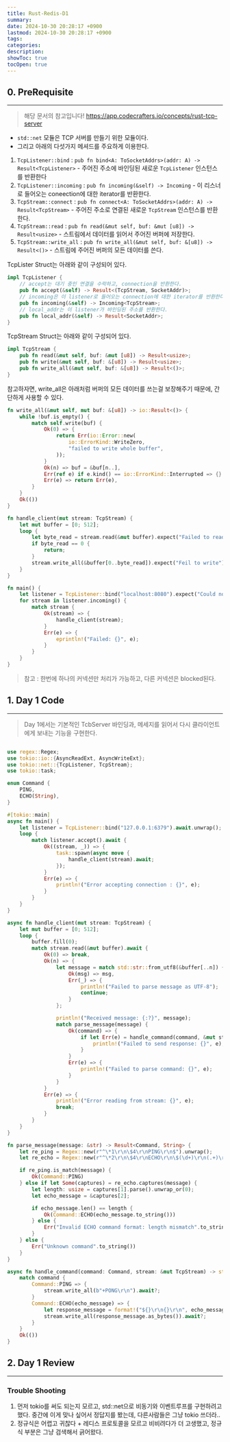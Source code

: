 ```yaml
---
title: Rust-Redis-D1
summary: 
date: 2024-10-30 20:28:17 +0900
lastmod: 2024-10-30 20:28:17 +0900
tags: 
categories: 
description: 
showToc: true
tocOpen: true
---
```


## 0. PreRequisite
---
> 해당 문서의 참고입니다! https://app.codecrafters.io/concepts/rust-tcp-server
- `std::net` 모듈은 TCP 서버를 만들기 위한 모듈이다.
- 그리고 아래의 다섯가지 메셔드를 주요하게 이용한다.
1. `TcpListener::bind` : `pub fn bind<A: ToSocketAddrs>(addr: A) -> Result<TcpListener>` - 주어진 주소에 바인딩된 새로운 `TcpListener` 인스턴스를 반환한다
2. `TcpListener::incoming` : `pub fn incoming(&self) -> Incoming` - 이 리스너로 들어오는 coneection에 대한 iterator를 반환한다.
3. `TcpStream::connect` : `pub fn connect<A: ToSocketAddrs>(addr: A) -> Result<TcpStream>` - 주어진 주소로 연결된 새로운 `TcpStream` 인스턴스를 반환한다.
4. `TcpStream::read` : `pub fn read(&mut self, buf: &mut [u8]) -> Result<usize>` - 스트림에서 데이터를 읽어서 주어진 버퍼에 저장한다.
5. `TcpStream::write_all` : `pub fn write_all(&mut self, buf: &[u8]) -> Result<()>` - 스트림에 주어진 버퍼의 모든 데이터를 쓴다.

TcpLister Struct는 아래와 같이 구성되어 있다.
```rust
impl TcpListener {
    // accept는 대기 중인 연결을 수락하고, connection을 반환한다.
    pub fn accept(&self) -> Result<(TcpStream, SocketAddr)>;
    // incoming은 이 listener로 들어오는 connection에 대한 iterator를 반환한다.
    pub fn incoming(&self) -> Incoming<TcpStream>;
    // local_addr는 이 listener가 바인딩된 주소를 반환한다.
    pub fn local_addr(&self) -> Result<SocketAddr>;
}
```

TcpStream Struct는 아래와 같이 구성되어 있다.
```rust
impl TcpStream {
    pub fn read(&mut self, buf: &mut [u8]) -> Result<usize>;
    pub fn write(&mut self, buf: &[u8]) -> Result<usize>;
    pub fn write_all(&mut self, buf: &[u8]) -> Result<()>;
}
```

참고하자면, write_all은 아래처럼 버퍼의 모든 데이터를 쓰는걸 보장해주기 때문에, 간단하게 사용할 수 있다.
```rust
fn write_all(&mut self, mut buf: &[u8]) -> io::Result<()> {
    while !buf.is_empty() {
        match self.write(buf) {
            Ok(0) => {
                return Err(io::Error::new(
                    io::ErrorKind::WriteZero,
                    "failed to write whole buffer",
                ));
            }
            Ok(n) => buf = &buf[n..],
            Err(ref e) if e.kind() == io::ErrorKind::Interrupted => {}
            Err(e) => return Err(e),
        }
    }
    Ok(())
}
```

```rust
fn handle_client(mut stream: TcpStream) {
    let mut buffer = [0; 512];
    loop {
        let byte_read = stream.read(&mut buffer).expect("Failed to read");
        if byte_read == 0 {
            return;
        }
        stream.write_all(&buffer[0..byte_read]).expect("Feil to write");
    }
}

fn main() {
    let listener = TcpListener::bind("localhost:8080").expect("Could not bind");
    for stream in listener.incoming() {
        match stream {
            Ok(stream) => {
                handle_client(stream);
            }
            Err(e) => {
                eprintln!("Failed: {}", e);
            }
        }
    } 
}
```
> 참고 : 한번에 하나의 커넥션만 처리가 가능하고, 다른 커넥션은 blocked된다.

## 1. Day 1 Code
---
> Day 1에서는 기본적인 TcbServer 바인딩과, 메세지를 읽어서 다시 클라이언트에게 보내는 기능을 구현한다.


```rust

use regex::Regex;
use tokio::io::{AsyncReadExt, AsyncWriteExt};
use tokio::net::{TcpListener, TcpStream};
use tokio::task;

enum Command {
    PING,
    ECHO(String),
}

#[tokio::main]
async fn main() {
    let listener = TcpListener::bind("127.0.0.1:6379").await.unwrap();
    loop {
        match listener.accept().await {
            Ok((stream, _)) => {
                task::spawn(async move {
                    handle_client(stream).await;
                });
            }
            Err(e) => {
                println!("Error accepting connection : {}", e);
            }
        }
    }
}

async fn handle_client(mut stream: TcpStream) {
    let mut buffer = [0; 512];
    loop {
        buffer.fill(0);
        match stream.read(&mut buffer).await {
            Ok(0) => break,
            Ok(n) => {
                let message = match std::str::from_utf8(&buffer[..n]) {
                    Ok(msg) => msg,
                    Err(_) => {
                        println!("Failed to parse message as UTF-8");
                        continue;
                    }
                };

                println!("Received message: {:?}", message);
                match parse_message(message) {
                    Ok(command) => {
                        if let Err(e) = handle_command(command, &mut stream).await {
                            println!("Failed to send response: {}", e);
                        }
                    }
                    Err(e) => {
                        println!("Failed to parse command: {}", e);
                    }
                }
            }
            Err(e) => {
                println!("Error reading from stream: {}", e);
                break;
            }
        }
    }
}

fn parse_message(message: &str) -> Result<Command, String> {
    let re_ping = Regex::new(r"^\*1\r\n\$4\r\nPING\r\n$").unwrap();
    let re_echo = Regex::new(r"^\*2\r\n\$4\r\nECHO\r\n\$(\d+)\r\n(.+)\r\n$").unwrap();

    if re_ping.is_match(message) {
        Ok(Command::PING)
    } else if let Some(captures) = re_echo.captures(message) {
        let length: usize = captures[1].parse().unwrap_or(0);
        let echo_message = &captures[2];

        if echo_message.len() == length {
            Ok(Command::ECHO(echo_message.to_string()))
        } else {
            Err("Invalid ECHO command format: length mismatch".to_string())
        }
    } else {
        Err("Unknown command".to_string())
    }
}

async fn handle_command(command: Command, stream: &mut TcpStream) -> std::io::Result<()> {
    match command {
        Command::PING => {
            stream.write_all(b"+PONG\r\n").await?;
        }
        Command::ECHO(echo_message) => {
            let response_message = format!("${}\r\n{}\r\n", echo_message.len(), echo_message);
            stream.write_all(response_message.as_bytes()).await?;
        }
    }
    Ok(())
}
```
## 2. Day 1 Review
---

### Trouble Shooting 

1. 먼저 tokio를 써도 되는지 모르고, std::net으로 비동기와 이벤트루프를 구현하려고 했다. 중간에 이게 맞나 싶어서 정답지를 봤는데, 다른사람들은 그냥 tokio 쓰더라..
2. 정규식은 어렵고 귀찮다 + 레디스 프로토콜을 모르고 비비려다가 더 고생했고, 정규식 부분은 그냥 검색해서 긁어왔다.

